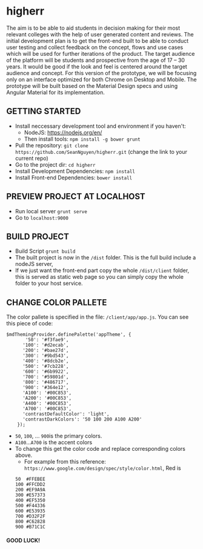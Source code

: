# higherr
The aim is to be able to aid students in decision making for their most relevant colleges with the help of user generated content and reviews. The initial development plan is to get the front-end built to be able to conduct user testing and collect feedback on the concept, flows and use cases which will be used for further iterations of the product.  The target audience of the platform will be students and prospective from the age of 17 – 30 years. It would be good if the look and feel is centered around the target audience and concept.  For this version of the prototype, we will be focusing only on an interface optimized for both Chrome on Desktop and Mobile. The prototype will be built based on the Material Design specs and using Angular Material for its implementation.

## GETTING STARTED
- Install neccessary development tool and environment if you haven't:
  - NodeJS: https://nodejs.org/en/
  - Then install tools: `npm install -g bower grunt`
- Pull the repository: `git clone https://github.com/SeanNguyen/higherr.git` (change the link to your current repo)
- Go to the project dir: `cd higherr`
- Install Development Dependencies: `npm install`
- Install Front-end Dependencies: `bower install`

## PREVIEW PROJECT AT LOCALHOST
- Run local server `grunt serve`
- Go to `localhost:9000`
 
## BUILD PROJECT
- Build Script `grunt build`
- The built project is now in the `/dist` folder. This is the full build include a nodeJS server, 
- If we just want the front-end part copy the whole `/dist/client` folder, this is served as static web page so you can simply copy the whole folder to your host service.
 
## CHANGE COLOR PALLETE
The color pallete is specified in the file: `/client/app/app.js`. You can see this piece of code:
```
$mdThemingProvider.definePalette('appTheme', {
       '50': '#f3fae9',
      '100': '#d2ecab',
      '200': '#bae27d',
      '300': '#9bd543',
      '400': '#8dcb2e',
      '500': '#7cb228',
      '600': '#6b9922',
      '700': '#59801d',
      '800': '#486717',
      '900': '#364e12',
      'A100': '#00C853',
      'A200': '#00C853',
      'A400': '#00C853',
      'A700': '#00C853',
      'contrastDefaultColor': 'light',
      'contrastDarkColors': '50 100 200 A100 A200'
    });
```
- `50`, `100`, ... `900`is the primary colors.
- `A100`...`A700` is the accent colors
- To change this get the color code and replace corresponding colors above. 
  - For example from this reference: `https://www.google.com/design/spec/style/color.html`, Red is
  ```
  50  #FFEBEE
  100 #FFCDD2
  200 #EF9A9A
  300 #E57373
  400 #EF5350
  500 #F44336
  600 #E53935
  700 #D32F2F
  800 #C62828
  900 #B71C1C
  ```
 
#### GOOD LUCK!
